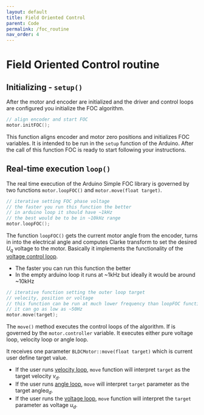```yaml
---
layout: default
title: Field Oriented Control 
parent: Code 
permalink: /foc_routine
nav_order: 4
---
```


# Field Oriented Control routine 

## Initializing - `setup()`
After the motor and encoder are initialized and the driver and control loops are configured you initialize the FOC algorithm. 
```cpp
// align encoder and start FOC
motor.initFOC();
```
This function aligns encoder and motor zero positions and initializes FOC variables. It is intended to be run in the `setup` function of the Arduino. After the call of this function FOC is ready to start following your instructions.

## Real-time execution `loop()`

The real time execution of the Arduino Simple FOC library is governed by two functions `motor.loopFOC()` and `motor.move(float target)`.
```cpp
// iterative setting FOC phase voltage
// the faster you run this function the better
// in arduino loop it should have ~1kHz
// the best would be to be in ~10kHz range
motor.loopFOC();
```
The function `loopFOC()` gets the current motor angle from the encoder, turns in into the electrical angle and computes Clarke transform to set the desired <i>U<sub>q</sub></i> voltage to the motor. Basically it implements the functionality of the [voltage control loop](/voltage_loop).
- The faster you can run this function the better 
- In the empty arduino loop it runs at ~1kHz but ideally it would be around ~10kHz


```cpp
// iterative function setting the outer loop target
// velocity, position or voltage
// this function can be run at much lower frequency than loopFOC function
// it can go as low as ~50Hz
motor.move(target);
```
The `move()` method executes the control loops of the algorithm. If is governed by the `motor.controller` variable. It executes either pure voltage loop, velocity loop or angle loop.

It receives one parameter `BLDCMotor::move(float target)` which is current user define target value.
- If the user runs [velocity loop](/velocity_loop), `move` function will interpret `target` as the target velocity <i>v<sub>d</sub></i>.
- If the user runs [angle loop](/angle_loop), `move` will interpret `target` parameter as the target angle<i>a<sub>d</sub></i>. 
- If the user runs the [voltage loop](/voltage_loop), `move` function will interpret the `target` parameter as voltage <i>u<sub>d</sub></i>.
